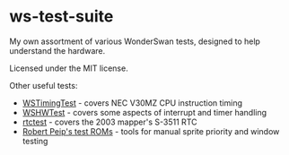 # ws-test-suite

My own assortment of various WonderSwan tests, designed to help understand the hardware.

Licensed under the MIT license.

Other useful tests:

 * [WSTimingTest](https://github.com/FluBBaOfWard/WSTimingTest) - covers NEC V30MZ CPU instruction timing
 * [WSHWTest](https://github.com/FluBBaOfWard/WSHWTest) - covers some aspects of interrupt and timer handling
 * [rtctest](https://forums.nesdev.org/viewtopic.php?t=21513) - covers the 2003 mapper's S-3511 RTC
 * [Robert Peip's test ROMs](https://github.com/MiSTer-devel/WonderSwan_MiSTer/tree/main/testroms) - tools for manual sprite priority and window testing

